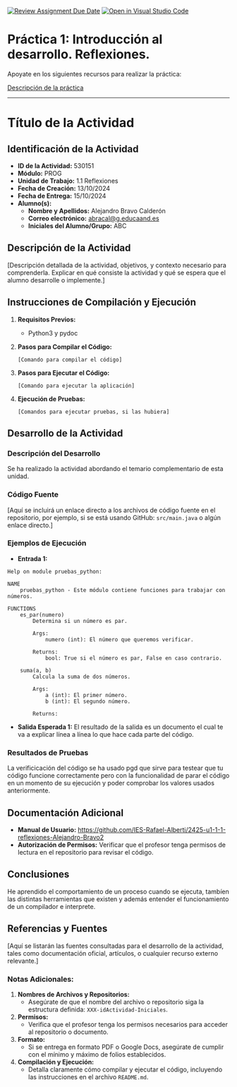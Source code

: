 [![Review Assignment Due Date](https://classroom.github.com/assets/deadline-readme-button-22041afd0340ce965d47ae6ef1cefeee28c7c493a6346c4f15d667ab976d596c.svg)](https://classroom.github.com/a/Z6NE2ogx)
[![Open in Visual Studio Code](https://classroom.github.com/assets/open-in-vscode-2e0aaae1b6195c2367325f4f02e2d04e9abb55f0b24a779b69b11b9e10269abc.svg)](https://classroom.github.com/online_ide?assignment_repo_id=16536745&assignment_repo_type=AssignmentRepo)
# Práctica 1: Introducción al desarrollo. Reflexiones.

Apoyate en los siguientes recursos para realizar la práctica:

[Descripción de la práctica](https://revilofe.github.io/section3/u01/practica/EDES-U1.-Practica010/)


---

# Título de la Actividad

## Identificación de la Actividad
- **ID de la Actividad:** 530151
- **Módulo:** PROG
- **Unidad de Trabajo:** 1.1 Reflexiones
- **Fecha de Creación:** 13/10/2024
- **Fecha de Entrega:** 15/10/2024
- **Alumno(s):**
  - **Nombre y Apellidos:** Alejandro Bravo Calderón
  - **Correo electrónico:** abracal@g.educaand.es
  - **Iniciales del Alumno/Grupo:** ABC

## Descripción de la Actividad
[Descripción detallada de la actividad, objetivos, y contexto necesario para comprenderla. Explicar en qué consiste la actividad y qué se espera que el alumno desarrolle o implemente.]

## Instrucciones de Compilación y Ejecución
1. **Requisitos Previos:**
   -  Python3 y pydoc

2. **Pasos para Compilar el Código:**
   ``` No hay
   [Comando para compilar el código]
   ```

3. **Pasos para Ejecutar el Código:**
   ```pydoc <archivo>
   [Comando para ejecutar la aplicación]
   ```

4. **Ejecución de Pruebas:**
   ```No hay
   [Comandos para ejecutar pruebas, si las hubiera]
   ```

## Desarrollo de la Actividad
### Descripción del Desarrollo
Se ha realizado la actividad abordando el temario complementario de esta unidad.
### Código Fuente
[Aquí se incluirá un enlace directo a los archivos de código fuente en el repositorio, por ejemplo, si se está usando GitHub: `src/main.java` o algún enlace directo.]

### Ejemplos de Ejecución
- **Entrada 1:**
```
Help on module pruebas_python:

NAME
    pruebas_python - Este módulo contiene funciones para trabajar con números.

FUNCTIONS
    es_par(numero)
        Determina si un número es par.

        Args:
            numero (int): El número que queremos verificar.

        Returns:
            bool: True si el número es par, False en caso contrario.

    suma(a, b)
        Calcula la suma de dos números.

        Args:
            a (int): El primer número.
            b (int): El segundo número.

        Returns:
```
- **Salida Esperada 1:** El resultado de la salida es un documento el cual te va a explicar línea a línea lo que hace cada parte del código.

### Resultados de Pruebas
La verificicación del código se ha usado pgd que sirve para testear que tu código funcione correctamente pero con la funcionalidad de parar el código en un momento de su ejecución y poder comprobar los valores usados anteriormente.
## Documentación Adicional
- **Manual de Usuario:** https://github.com/IES-Rafael-Alberti/2425-u1-1-1-reflexiones-Alejandro-Bravo2
- **Autorización de Permisos:** Verificar que el profesor tenga permisos de lectura en el repositorio para revisar el código.

## Conclusiones
He aprendido el comportamiento de un proceso cuando se ejecuta, tambíen las distintas herramientas que existen y además entender el funcionamiento de un compilador e interprete.
## Referencias y Fuentes
[Aquí se listarán las fuentes consultadas para el desarrollo de la actividad, tales como documentación oficial, artículos, o cualquier recurso externo relevante.]

### Notas Adicionales:
1. **Nombres de Archivos y Repositorios:**
   - Asegúrate de que el nombre del archivo o repositorio siga la estructura definida: `XXX-idActividad-Iniciales`.
2. **Permisos:**
   - Verifica que el profesor tenga los permisos necesarios para acceder al repositorio o documento.
3. **Formato:**
   - Si se entrega en formato PDF o Google Docs, asegúrate de cumplir con el mínimo y máximo de folios establecidos.
4. **Compilación y Ejecución:**
   - Detalla claramente cómo compilar y ejecutar el código, incluyendo las instrucciones en el archivo `README.md`.

